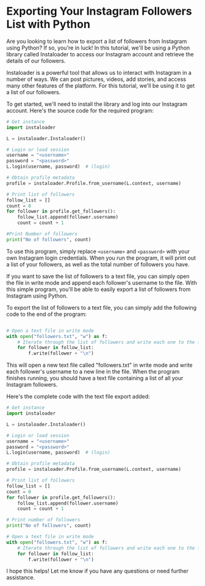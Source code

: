 # Exporting Your Instagram Followers List with Python

Are you looking to learn how to export a list of followers from Instagram using Python? If so, you're in luck! In this tutorial, we'll be using a Python library called Instaloader to access our Instagram account and retrieve the details of our followers.

Instaloader is a powerful tool that allows us to interact with Instagram in a number of ways. We can post pictures, videos, add stories, and access many other features of the platform. For this tutorial, we'll be using it to get a list of our followers.

To get started, we'll need to install the library and log into our Instagram account. Here's the source code for the required program:

```python
# Get instance
import instaloader

L = instaloader.Instaloader()

# Login or load session
username = "<username>"
password = "<password>"
L.login(username, password)  # (login)

# Obtain profile metadata
profile = instaloader.Profile.from_username(L.context, username)

# Print list of followers
follow_list = []
count = 0
for follower in profile.get_followers():
    follow_list.append(follower.username)
    count = count + 1

#Print Number of followers
print("No of followers", count)
```

To use this program, simply replace `<username>` and `<password>` with your own Instagram login credentials. When you run the program, it will print out a list of your followers, as well as the total number of followers you have.

If you want to save the list of followers to a text file, you can simply open the file in write mode and append each follower's username to the file. With this simple program, you'll be able to easily export a list of followers from Instagram using Python.

To export the list of followers to a text file, you can simply add the following code to the end of the program:

```python

# Open a text file in write mode
with open("followers.txt", "w") as f:
    # Iterate through the list of followers and write each one to the file
    for follower in follow_list:
        f.write(follower + "\n")
```

This will open a new text file called "followers.txt" in write mode and write each follower's username to a new line in the file. When the program finishes running, you should have a text file containing a list of all your Instagram followers.

Here's the complete code with the text file export added:

```python
# Get instance
import instaloader

L = instaloader.Instaloader()

# Login or load session
username = "<username>"
password = "<password>"
L.login(username, password)  # (login)

# Obtain profile metadata
profile = instaloader.Profile.from_username(L.context, username)

# Print list of followers
follow_list = []
count = 0
for follower in profile.get_followers():
    follow_list.append(follower.username)
    count = count + 1

# Print number of followers
print("No of followers", count)

# Open a text file in write mode
with open("followers.txt", "w") as f:
    # Iterate through the list of followers and write each one to the file
    for follower in follow_list:
        f.write(follower + "\n")
```

I hope this helps! Let me know if you have any questions or need further assistance.